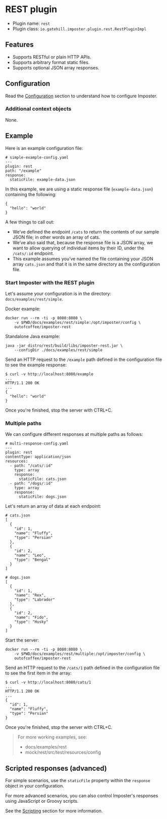 # REST plugin

* Plugin name: `rest`
* Plugin class: `io.gatehill.imposter.plugin.rest.RestPluginImpl`

## Features

* Supports RESTful or plain HTTP APIs.
* Supports arbitrary format static files.
* Supports optional JSON array responses.

## Configuration

Read the [Configuration](configuration.md) section to understand how to configure Imposter.

### Additional context objects

None.

## Example

Here is an example configuration file:

    # simple-example-config.yaml
    ---
    plugin: rest
    path: "/example"
    response:
      staticFile: example-data.json

In this example, we are using a static response file (`example-data.json`) containing the following:

    {
      "hello": "world"
    }

A few things to call out:

* We’ve defined the endpoint `/cats` to return the contents of our sample JSON file; in other words an array of cats.
* We’ve also said that, because the response file is a JSON array, we want to allow querying of individual items by their ID, under the `/cats/:id` endpoint.
* This example assumes you’ve named the file containing your JSON array `cats.json` and that it is in the same directory as the configuration file.

### Start Imposter with the REST plugin

Let's assume your configuration is in the directory: `docs/examples/rest/simple`.

Docker example:

    docker run --rm -ti -p 8080:8080 \
        -v $PWD/docs/examples/rest/simple:/opt/imposter/config \
        outofcoffee/imposter-rest

Standalone Java example:

    java -jar distro/rest/build/libs/imposter-rest.jar \
        --configDir ./docs/examples/rest/simple

Send an HTTP request to the `/example` path defined in the configuration file to see the example response:

    $ curl -v http://localhost:8080/example
    ...
    HTTP/1.1 200 OK
    ...
    {
      "hello": "world"
    }

Once you're finished, stop the server with CTRL+C.

### Multiple paths

We can configure different responses at multiple paths as follows:

    # multi-response-config.yaml
    ---
    plugin: rest
    contentType: application/json
    resources:
      - path: "/cats/:id"
        type: array
        response:
          staticFile: cats.json
      - path: "/dogs/:id"
        type: array
        response:
          staticFile: dogs.json

Let's return an array of data at each endpoint:

    # cats.json
    [
      {
        "id": 1,
        "name": "Fluffy",
        "type": "Persian"
      },
      {
        "id": 2,
        "name": "Leo",
        "type": "Bengal"
      }
    ]

    # dogs.json
    [
      {
        "id": 1,
        "name": "Rex",
        "type": "Labrador"
      },
      {
        "id": 2,
        "name": "Fido",
        "type": "Husky"
      }
    ]

Start the server:

    docker run --rm -ti -p 8080:8080 \
        -v $PWD/docs/examples/rest/multiple:/opt/imposter/config \
        outofcoffee/imposter-rest

Send an HTTP request to the `/cats/1` path defined in the configuration file to see the first item in the array:

    $ curl -v http://localhost:8080/cats/1
    ...
    HTTP/1.1 200 OK
    ...
    {
      "id": 1,
      "name": "Fluffy",
      "type": "Persian"
    }

Once you're finished, stop the server with CTRL+C.

> For more working examples, see:
>
> * docs/examples/rest
> * mock/rest/src/test/resources/config

## Scripted responses (advanced)

For simple scenarios, use the `staticFile` property within the `response` object in your configuration.

For more advanced scenarios, you can also control Imposter's responses using JavaScript or Groovy scripts.

See the [Scripting](scripting.md) section for more information.
